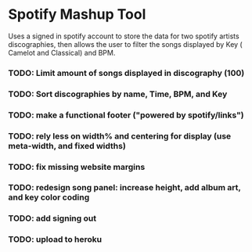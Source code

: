 # Spotify Mashup Tool

Uses a signed in spotify account to store the data for two spotify artists discographies,
then allows the user to filter the songs displayed by Key ( Camelot and Classical)
and BPM.

### TODO: Limit amount of songs displayed in discography (100)
### TODO: Sort discographies by name, Time, BPM, and Key
### TODO: make a functional footer ("powered by spotify/links")
### TODO: rely less on width% and centering for display (use meta-width, and fixed widths)
### TODO: fix missing website margins
### TODO: redesign song panel: increase height, add album art, and key color coding
### TODO: add signing out
### TODO: upload to heroku